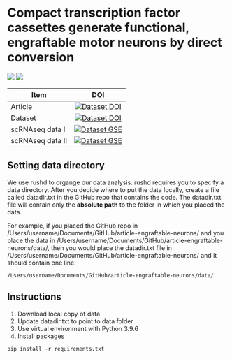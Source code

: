 # Compact transcription factor cassettes generate functional, engraftable motor neurons by direct conversion
[<img src="https://img.shields.io/badge/code_license-MIT-green">](./LICENSE)
[<img src="https://img.shields.io/badge/text_license-CC--BY--4.0-green">](https://creativecommons.org/licenses/by/4.0/)

| Item                     | DOI                       |
| ------------------------ |:-------------------------:|
| Article                              | [![Dataset DOI](https://img.shields.io/badge/Article_DOI-TBD-blue)](TBD)      |
| Dataset                              | [![Dataset DOI](https://img.shields.io/badge/Dataset_DOI-10.5281/zenodo.14743950-blue)](https://doi.org/10.5281/zenodo.14743950)       |
| scRNAseq data I                       | [![Dataset GSE](https://img.shields.io/badge/Dataset_GSE-GSE287882-blue)](https://www.ncbi.nlm.nih.gov/geo/query/acc.cgi?acc=GSE287882)       |
| scRNAseq data II                      | [![Dataset GSE](https://img.shields.io/badge/Dataset_GSE-GSE287783-blue)](https://www.ncbi.nlm.nih.gov/geo/query/acc.cgi?acc=GSE287783)       |



## Setting data directory
We use rushd to organge our data analysis. rushd requires you to specify a data directory. After you decide where to put the data locally, create a file called datadir.txt in the GitHub repo that contains the code. The datadir.txt file will contain only the **absolute path** to the folder in which you placed the data.

For example, if you placed the GitHub repo in /Users/username/Documents/GitHub/article-engraftable-neurons/ and you place the data in /Users/username/Documents/GitHub/article-engraftable-neurons/data/, then you would place the datadir.txt file in /Users/username/Documents/GitHub/article-engraftable-neurons/ and it should contain one line:

```
/Users/username/Documents/GitHub/article-engraftable-neurons/data/
```

## Instructions

1. Download local copy of data
2. Update datadir.txt to point to data folder
3. Use virtual environment with Python 3.9.6
4. Install packages
```
pip install -r requirements.txt
```
